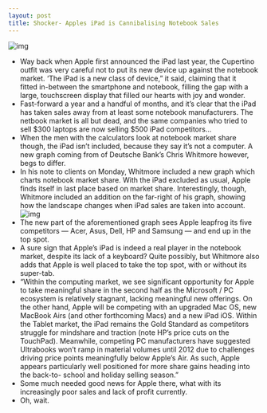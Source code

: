 ```yaml
---
layout: post
title: Shocker- Apples iPad is Cannibalising Notebook Sales
---
```

![img](http://media.idownloadblog.com/wp-content/uploads/2011/03/iPad-2-review1.png)
* Way back when Apple first announced the iPad last year, the Cupertino outfit was very careful not to put its new device up against the notebook market. ‘The iPad is a new class of device,” it said, claiming that it fitted in-between the smartphone and notebook, filling the gap with a large, touchscreen display that filled our hearts with joy and wonder.
* Fast-forward a year and a handful of months, and it’s clear that the iPad has taken sales away from at least some notebook manufacturers. The netbook market is all but dead, and the same companies who tried to sell $300 laptops are now selling $500 iPad competitors…
* When the men with the calculators look at notebook market share though, the iPad isn’t included, because they say it’s not a computer. A new graph coming from of Deutsche Bank’s Chris Whitmore however, begs to differ.
* In his note to clients on Monday, Whitmore included a new graph which charts notebook market share. With the iPad excluded as usual, Apple finds itself in last place based on market share. Interestingly, though, Whitmore included an addition on the far-right of his graph, showing how the landscape changes when iPad sales are taken into account.
![img](http://media.idownloadblog.com/wp-content/uploads/2011/08/iPad-notebook-share.png)
* The new part of the aforementioned graph sees Apple leapfrog its five competitors — Acer, Asus, Dell, HP and Samsung — and end up in the top spot.
* A sure sign that Apple’s iPad is indeed a real player in the notebook market, despite its lack of a keyboard? Quite possibly, but Whitmore also adds that Apple is well placed to take the top spot, with or without its super-tab.
* “Within the computing market, we see significant opportunity for Apple to take meaningful share in the second half as the Microsoft / PC ecosystem is relatively stagnant, lacking meaningful new offerings. On the other hand, Apple will be competing with an upgraded Mac OS, new MacBook Airs (and other forthcoming Macs) and a new iPad iOS. Within the Tablet market, the iPad remains the Gold Standard as competitors struggle for mindshare and traction (note HP’s price cuts on the TouchPad). Meanwhile, competing PC manufacturers have suggested Ultrabooks won’t ramp in material volumes until 2012 due to challenges driving price points meaningfully below Apple’s Air. As such, Apple appears particularly well positioned for more share gains heading into the back-to- school and holiday selling season.”
* Some much needed good news for Apple there, what with its increasingly poor sales and lack of profit currently.
* Oh, wait.

